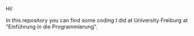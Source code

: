 Hi!

In this repository you can find some coding I did at University Freiburg at "Einführung in die Programmierung".

